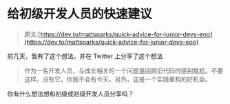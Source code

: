 # 给初级开发人员的快速建议

> 原文:[https://dev.to/mattsparks/quick-advice-for-junior-devs-eoo](https://dev.to/mattsparks/quick-advice-for-junior-devs-eoo)

前几天，我有了这个想法，并在 Twitter 上分享了这个想法

> 作为一名开发人员，与成长相关的一个问题是回顾旧代码时感到尴尬。不要这样。没有它，你就不会有今天。另外，这是一个实践重构的好机会。

你有什么想法想和初级或初级开发人员分享吗？